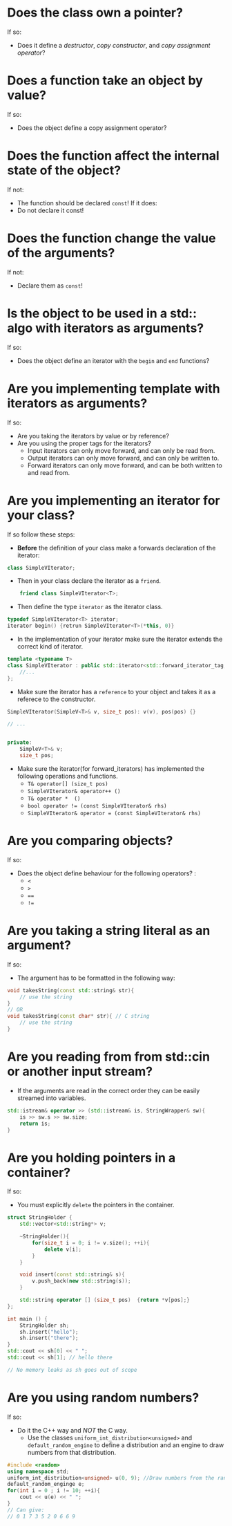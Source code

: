 # Does the class own a pointer?
If so:
+ Does it define a *destructor*, *copy constructor*, and *copy assignment operator*?

# Does a function take an object by value?
If so:
+ Does the object define a copy assignment operator?

# Does the function affect the internal state of the object?
If not:
+ The function should be declared `const`!
If it does:
+ Do not declare it const!
# Does the function change the value of the arguments?
If not:
+ Declare them as `const`!

# Is the object to be used in a std:: algo with iterators as arguments?
If so:
+ Does the object define an iterator with the `begin` and `end` functions?

# Are you implementing template with iterators as arguments?
If so:
+ Are you taking the iterators by value or by reference?
+ Are you using the proper tags for the iterators?
    - Input iterators can only move forward, and can only be read from.
    - Output iterators can only move forward, and can only be written to.
    - Forward iterators can only move forward, and can be both written to and read from.

# Are you implementing an iterator for your class?
If so follow these steps:
+ **Before** the definition of your class make a forwards declaration of the iterator:
```c++
class SimpleVIterator;
```
- Then in your class declare the iterator as a `friend`.
```c++
    friend class SimpleVIterator<T>;
```
- Then define the type `iterator` as the iterator class.

```c++
typedef SimpleVIterator<T> iterator;
iterator begin() {retrun SimpleVIterator<T>(*this, 0)}
```
- In the implementation of your iterator make sure the iterator extends the correct kind of iterator.
```c++
template <typename T>
class SimpleVIterator : public std::iterator<std::forward_iterator_tag, void, void, void, void> {
    //...
};
```
- Make sure the iterator has a `reference` to your object and takes it as a referece to the constructor.

```c++
SimpleVIterator(SimpleV<T>& v, size_t pos): v(v), pos(pos) {}

// ...


private:
    SimpleV<T>& v;
    size_t pos;
```
- Make sure the iterator(for forward_iterators) has implemented the following operations and functions.
    + `T& operator[] (size_t pos)`
    + `SimpleVIterator& operator++ ()`
    + `T& operator *  ()`
    + `bool operator != (const SimpleVIterator& rhs)`
    + `SimpleVIterator& operator = (const SimpleVIterator& rhs)`


# Are you comparing objects?
If so:
+ Does the object define behaviour for the following operators? :
    - `<`
    - `>`
    - `==`
    - `!=`
# Are you taking a string literal as an argument?
If so:
+ The argument has to be formatted in the following way:
```c++
void takesString(const std::string& str){
    // use the string
}
// OR
void takesString(const char* str){ // C string
    // use the string
}
```
# Are you reading from from std::cin or another input stream?
+ If the arguments are read in the correct order they can be easily streamed into variables.
```c++
std::istream& operator >> (std::istream& is, StringWrapper& sw){
    is >> sw.s >> sw.size;
    return is;
}
```

# Are you holding pointers in a container?
If so:
+ You must explicitly `delete` the pointers in the container.
```c++
struct StringHolder {
    std::vector<std::string*> v;

    ~StringHolder(){
        for(size_t i = 0; i != v.size(); ++i){
            delete v[i];
        }
    }

    void insert(const std::string& s){
        v.push_back(new std::string(s));
    }

    std::string operator [] (size_t pos)  {return *v[pos];}
};

int main () {
    StringHolder sh;
    sh.insert("hello");
    sh.insert("there");
}
std::cout << sh[0] << " ";  
std::cout << sh[1]; // hello there 

// No memory leaks as sh goes out of scope
```

# Are you using random numbers?
If so:
+ Do it the C++ way and *NOT* the C way.
    - Use the classes `uniform_int_distribution<unsigned>` and `default_random_engine` to define a distribution and an engine to draw numbers from that distribution.
```c++
#include <random>
using namespace std;
uniform_int_distribution<unsigned> u(0, 9); //Draw numbers from the range [0, 9]A
default_random_enginge e;
for(int i = 0 ; i != 10; ++i){
    cout << u(e) << " ";
}
// Can give:
// 0 1 7 3 5 2 0 6 6 9
```
